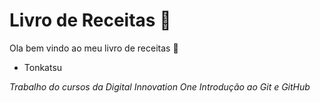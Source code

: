 # Livro de Receitas :memo:

Ola bem vindo ao meu livro de receitas :wave:
* Tonkatsu 


_Trabalho do cursos da Digital Innovation One Introdução ao Git e GitHub_ 

